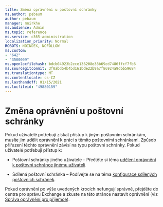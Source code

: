 ```yaml
---
title: Změna oprávnění u poštovní schránky
ms.author: pebaum
author: pebaum
manager: mnirkhe
ms.audience: Admin
ms.topic: reference
ms.service: o365-administration
localization_priority: Normal
ROBOTS: NOINDEX, NOFOLLOW
ms.custom:
- "642"
- "3500009"
ms.openlocfilehash: bdcb04923b2ece136208e38b69ed7486ffcf7fb6
ms.sourcegitcommit: 3f0abd54b4bd161bde22b9a7f86924a9dbb59684
ms.translationtype: MT
ms.contentlocale: cs-CZ
ms.lasthandoff: 01/15/2021
ms.locfileid: "49880159"
---
```

# <a name="changing-permissions-on-a-mailbox"></a>Změna oprávnění u poštovní schránky

Pokud uživatelé potřebují získat přístup k jiným poštovním schránkám, musíte jim udělit oprávnění k práci s těmito poštovními schránkami. Způsob přiřazení těchto oprávnění závisí na typu poštovní schránky. Pokud uživatelé potřebují přístup k:
  
- Poštovní schránky jiného uživatele – Přečtěte si téma [udělení oprávnění k poštovní schránce jinému uživateli](https://docs.microsoft.com/microsoft-365/admin/add-users/give-mailbox-permissions-to-another-user).
    
- Sdílená poštovní schránka – Podívejte se na téma [konfigurace sdílených poštovních schránek](https://docs.microsoft.com/microsoft-365/admin/email/configure-a-shared-mailbox#add-or-remove-members).
    
Pokud oprávnění po výše uvedených krocích nefungují správně, přejděte do centra pro správu Exchange a zkuste na této stránce nastavit oprávnění (viz [Správa oprávnění pro příjemce](https://technet.microsoft.com/library/jj919240%28v=exchg.150%29.aspx)).
  
